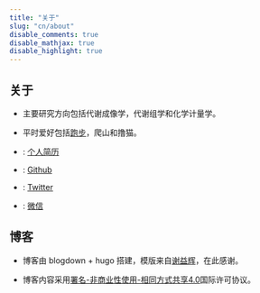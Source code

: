 ```yaml
---
title: "关于"
slug: "cn/about"
disable_comments: true
disable_mathjax: true
disable_highlight: true
---
```

## 关于

- 主要研究方向包括代谢成像学，代谢组学和化学计量学。

- 平时爱好包括[跑步](/jogging)，爬山和撸猫。

- <i class="far fa-user"></i>: [个人简历](/CV/YDong.pdf)

- <i class="fa fa-github" aria-hidden="true"></i>: [Github](https://github.com/yonghuidong)

- <i class="fa fa-twitter" aria-hidden="true"></i>: [Twitter](https://twitter.com/Yonghui_Dong)

- <i class="fa fa-weixin" aria-hidden="true"></i>: [微信](/img/wechat.png)


## 博客

- 博客由 blogdown + hugo 搭建，模版来自[谢益辉](https://yihui.name)，在此感谢。

- 博客内容采用[署名-非商业性使用-相同方式共享4.0](https://creativecommons.org/licenses/by-nc-sa/4.0/deed.zh)国际许可协议。

 
